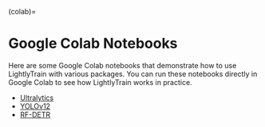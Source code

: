 (colab)=

# Google Colab Notebooks

Here are some Google Colab notebooks that demonstrate how to use LightlyTrain with various packages. You can run these notebooks directly in Google Colab to see how LightlyTrain works in practice.

- [Ultralytics](https://colab.research.google.com/github/lightly-ai/lightly-train/blob/main/examples/notebooks/ultralytics_yolo.ipynb)
- [YOLOv12](https://colab.research.google.com/github/lightly-ai/lightly-train/blob/main/examples/notebooks/yolov12.ipynb)
- [RF-DETR](https://colab.research.google.com/github/lightly-ai/lightly-train/blob/main/examples/notebooks/rfdetr.ipynb)
